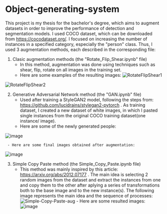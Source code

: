 # Object-generating-system

  This project is my thesis for the bachelor's degree, which aims to augment datasets in order to improve the performance of detection and segmentation models. 
  I used COCO dataset, which can be downloaded from https://cocodataset.org/. I focused on increasing the number of instances in a specified category, especially the "person" class. Thus, I used 3 augmentation methods, each described in the corresponding file: 
  
  1) Clasic augmentation methods (the "Rotate_Flip_Shear.ipynb" file)   
     - In this method, augmentation was done using techniques such as shear, flip, rotate on all images in the training set.
     - Here are some examples of the resulting images:
![RotateFlipShear1](https://github.com/RalucaVidrasc/Object-generating-system/assets/105721568/83588049-43bf-4601-a3be-782cb74c4aee)

![RotateFlipShear2](https://github.com/RalucaVidrasc/Object-generating-system/assets/105721568/f604c0f0-10f8-42b2-9b4e-6cbfef8eef1c)

  2) Generative Adversarial Network method (the "GAN.ipynb" file)
     - Used after training a StyleGAN2 model, following the steps from: https://github.com/lucidrains/stylegan2-pytorch . As training dataset, I created a new dataset of white images, in which I pasted single instances from the original COCO training dataset(one instance/ image).
     - Here are some of the newly generated people:
     
![image](https://github.com/RalucaVidrasc/Object-generating-system/assets/105721568/ce6bf60d-11d0-495f-8fe5-7ffafe867fea)

     - Here are some final images obtained after augmentation:
     
![image](https://github.com/RalucaVidrasc/Object-generating-system/assets/105721568/37bb6864-db75-4d6a-a6d5-5f04a320a9bd)

  3) Simple Copy Paste method (the Simple_Copy_Paste.ipynb file)
     - This method was mainly inspired by this article: https://arxiv.org/abs/2012.07177 . The main idea is selecting 2 random images from the dataset and extract the instances from one and copy them to the other after aplying a series of transformations both to the base image and to the new instance(s). The following image represents the main idea and the sequence of processes:
![Simple-Copy-Paste-aug](https://github.com/RalucaVidrasc/Object-generating-system/assets/105721568/f0c81e26-03a8-4bde-b017-440692dd1703)
    - Here are some resulted images: 
![image](https://github.com/RalucaVidrasc/Object-generating-system/assets/105721568/51ce5ccb-1600-4156-9ad7-359ea6567f1d)
